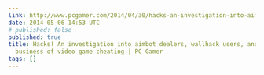 ```yaml
---
link: http://www.pcgamer.com/2014/04/30/hacks-an-investigation-into-aimbot-dealers-wallhack-users-and-the-million-dollar-business-of-video-game-cheating
date: 2014-05-06 14:53 UTC
# published: false
published: true
title: Hacks! An investigation into aimbot dealers, wallhack users, and the million-dollar
  business of video game cheating | PC Gamer
tags: []
---
```



